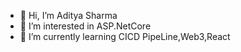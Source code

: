 - 👋 Hi, I’m Aditya Sharma
- 👀 I’m interested in ASP.NetCore
- 🌱 I’m currently learning CICD PipeLine,Web3,React

<!---
aditya1314/aditya1314 is a ✨ special ✨ repository because its `README.md` (this file) appears on your GitHub profile.
You can click the Preview link to take a look at your changes.
--->
